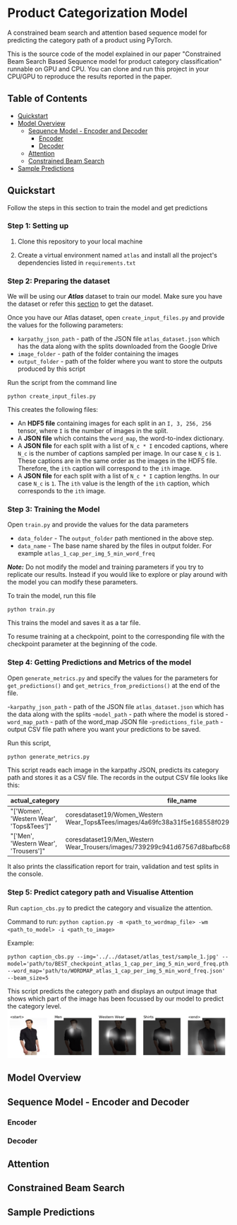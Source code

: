 # Product Categorization Model

A constrained beam search and attention based sequence model for predicting the category path of a product using PyTorch.

This is the source code of the model explained in our paper "Constrained Beam Search Based Sequence model for product category classification" runnable on GPU and CPU. You can clone and run this project in your CPU/GPU to reproduce the results reported in the paper.

## Table of Contents
- [Quickstart](#quickstart)
- [Model Overview](#model-overview)
  - [Sequence Model - Encoder and Decoder](#sequence-model---encoder-and-decoder)
    - [Encoder](#encoder)
    - [Decoder](#decoder)
  - [Attention](#attention)
  - [Constrained Beam Search](#constrained-beam-search)
- [Sample Predictions](#sample-predictions)

## Quickstart
Follow the steps in this section to train the model and get predictions

### Step 1: Setting up

1. Clone this repository to your local machine

2. Create a virtual environment named `atlas` and install all the project's dependencies listed in `requirements.txt`

### Step 2: Preparing the dataset

We will be using our **_Atlas_** dataset to train our model. Make sure you have the dataset or refer this [section](https://github.com/vumaasha/Atlas/tree/master/dataset#atlas-dataset) to get the dataset.

Once you have our Atlas dataset, open `create_input_files.py` and provide the values for the following parameters:
- `karpathy_json_path` - path of the JSON file `atlas_dataset.json` which has the data along with the splits downloaded from the Google Drive 
- `image_folder` - path of the folder containing the images 
- `output_folder` - path of the folder where you want to store the outputs produced by this script

Run the script from the command line
```
python create_input_files.py
```

This creates the following files:
- An **HDF5 file** containing images for each split in an `I, 3, 256, 256` tensor, where `I` is the number of images in the split.
- A **JSON file** which contains the `word_map`, the word-to-index dictionary. 
- A **JSON file** for each split with a list of `N_c * I` encoded captions, where `N_c` is the number of captions sampled per image. In our case `N_c` is `1`. These captions are in the same order as the images in the HDF5 file. Therefore, the `ith` caption will correspond to the `ith` image.
- A **JSON file** for each split with a list of `N_c * I` caption lengths. In our case `N_c` is `1`. The `ith` value is the length of the `ith` caption, which corresponds to the `ith` image.

### Step 3: Training the Model

Open `train.py` and provide the values for the data parameters
- `data_folder` - The `output_folder` path mentioned in the above step.
- `data_name`  - The base name shared by the files in output folder. For example `atlas_1_cap_per_img_5_min_word_freq`

**_Note:_** Do not modify the model and training parameters if you try to replicate our results. Instead if you would like to explore or play around with the model you can modify these parameters.

To train the model, run this file
```
python train.py
```
This trains the model and saves it as a tar file.

To resume training at a checkpoint, point to the corresponding file with the checkpoint parameter at the beginning of the code.


### Step 4: Getting Predictions and Metrics of the model

Open `generate_metrics.py` and specify the values for the parameters for `get_predictions()` and `get_metrics_from_predictions()` at the end of the file.

-`karpathy_json_path` - path of the JSON file `atlas_dataset.json` which has the data along with the splits
-`model_path` - path where the model is stored
-`word_map_path` - path of the word_map JSON file
-`predictions_file_path` - output CSV file path where you want your predictions to be saved.

Run this script,
```
python generate_metrics.py 
```

This script reads each image in the karpathy JSON, predicts its category path and stores it as a CSV file.
The records in the output CSV file looks like this:

|actual_category | file_name | predicted_category | split_value |
| --- | --- | --- | --- |
| "['Women', 'Western Wear', 'Tops&Tees']" | coresdataset19/Women_Western Wear_Tops&Tees/images/4a69fc38a31f5e168558f02967b70ff14dba580a.jpg | "['Women', 'Western Wear', 'Tops&Tees']" | train |
| "['Men', 'Western Wear', 'Trousers']" | coresdataset19/Men_Western Wear_Trousers/images/739299c941d67567d8bafbc68070a79f204ed599.jpg | "['Men', 'Western Wear', 'Trousers']" | train |


It also prints the classification report for train, validation and test splits in the console. 

### Step 5: Predict category path and Visualise Attention

Run `caption_cbs.py` to predict the category and visualize the attention. 

Command to run: 
`python caption.py -m <path_to_wordmap_file> -wm <path_to_model> -i <path_to_image>`

Example:
```
python caption_cbs.py --img='../../dataset/atlas_test/sample_1.jpg' --model='path/to/BEST_checkpoint_atlas_1_cap_per_img_5_min_word_freq.pth.tar' --word_map='path/to/WORDMAP_atlas_1_cap_per_img_5_min_word_freq.json' --beam_size=5

```
This script predicts the category path and displays an output image that shows which part of the image has been focussed by our model to predict the category level.
![](../../img/prediction_1.png)


## Model Overview


## Sequence Model - Encoder and Decoder

### Encoder

### Decoder

## Attention

## Constrained Beam Search

## Sample Predictions
